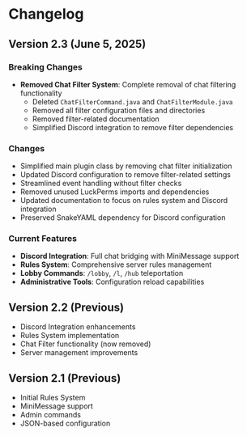 # Changelog

## Version 2.3 (June 5, 2025)

### Breaking Changes
- **Removed Chat Filter System**: Complete removal of chat filtering functionality
  - Deleted `ChatFilterCommand.java` and `ChatFilterModule.java`
  - Removed all filter configuration files and directories
  - Removed filter-related documentation
  - Simplified Discord integration to remove filter dependencies

### Changes
- Simplified main plugin class by removing chat filter initialization
- Updated Discord configuration to remove filter-related settings
- Streamlined event handling without filter checks
- Removed unused LuckPerms imports and dependencies
- Updated documentation to focus on rules system and Discord integration
- Preserved SnakeYAML dependency for Discord configuration

### Current Features
- **Discord Integration**: Full chat bridging with MiniMessage support
- **Rules System**: Comprehensive server rules management
- **Lobby Commands**: `/lobby`, `/l`, `/hub` teleportation
- **Administrative Tools**: Configuration reload capabilities

## Version 2.2 (Previous)
- Discord Integration enhancements
- Rules System implementation
- Chat Filter functionality (now removed)
- Server management improvements

## Version 2.1 (Previous)
- Initial Rules System
- MiniMessage support
- Admin commands
- JSON-based configuration
